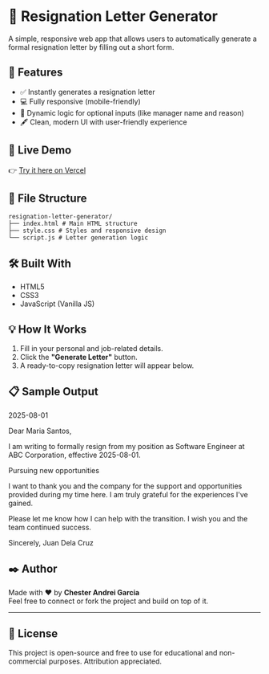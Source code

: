 # 📝 Resignation Letter Generator

A simple, responsive web app that allows users to automatically generate a formal resignation letter by filling out a short form.

## 📌 Features

- ✅ Instantly generates a resignation letter
- 💻 Fully responsive (mobile-friendly)
- 🧠 Dynamic logic for optional inputs (like manager name and reason)
- 🖋 Clean, modern UI with user-friendly experience

## 🚀 Live Demo
👉 [Try it here on Vercel](https://resignation-letter-generator.vercel.app/)


## 📁 File Structure

```
resignation-letter-generator/
├── index.html # Main HTML structure
├── style.css # Styles and responsive design
└── script.js # Letter generation logic
```
## 🛠️ Built With

- HTML5
- CSS3
- JavaScript (Vanilla JS)

## 💡 How It Works

1. Fill in your personal and job-related details.
2. Click the **"Generate Letter"** button.
3. A ready-to-copy resignation letter will appear below.

## 📋 Sample Output

2025-08-01

Dear Maria Santos,

I am writing to formally resign from my position as Software Engineer at ABC Corporation, effective 2025-08-01.

Pursuing new opportunities

I want to thank you and the company for the support and opportunities provided during my time here. I am truly grateful for the experiences I've gained.

Please let me know how I can help with the transition. I wish you and the team continued success.

Sincerely,
Juan Dela Cruz

## ✒️ Author

Made with ❤️ by **Chester Andrei Garcia**  
Feel free to connect or fork the project and build on top of it.

---

## 📄 License

This project is open-source and free to use for educational and non-commercial purposes. Attribution appreciated.
